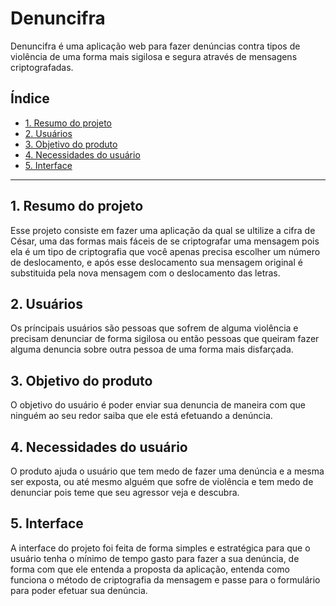 #  Denuncifra

Denuncifra é uma aplicação web para fazer denúncias contra tipos de violência de uma forma mais
sigilosa e segura através de mensagens criptografadas.

## Índice

* [1. Resumo do projeto](#1-resumo-do-projeto)
* [2. Usuários](#2-usuários)
* [3. Objetivo do produto](#3-objetivo-do-produto)
* [4. Necessidades do usuário](#4-necessidades-do-usuário)
* [5. Interface](#5-interface)

***

## 1. Resumo do projeto

Esse projeto consiste em fazer uma aplicação da qual se ultilize a cifra de César, uma das
formas mais fáceis de se criptografar uma mensagem pois ela é um tipo de criptografia
que você apenas precisa escolher um número de deslocamento, e após esse deslocamento
sua mensagem original é substituida pela nova mensagem com o deslocamento das letras.

## 2. Usuários

Os príncipais usuários são pessoas que sofrem de alguma violência e precisam denunciar
de forma sigilosa ou então pessoas que queiram fazer alguma denuncia sobre outra pessoa 
de uma forma mais disfarçada.

## 3. Objetivo do produto

O objetivo do usuário é poder enviar sua denuncia de maneira com que ninguém ao seu
redor saiba que ele está efetuando a denúncia.

## 4. Necessidades do usuário

O produto ajuda o usuário que tem medo de fazer uma denúncia e a mesma ser exposta,
ou até mesmo alguém que sofre de violência e tem medo de denunciar pois teme 
que seu agressor veja e descubra.

## 5. Interface

A interface do projeto foi feita de forma simples e estratégica para que o usuário
tenha o mínimo de tempo gasto para fazer a sua denúncia, de forma com que ele entenda
a proposta da aplicação, entenda como funciona o método de criptografia da mensagem e 
passe para o formulário para poder efetuar sua denúncia.